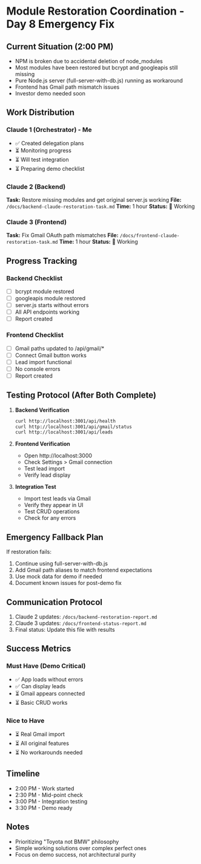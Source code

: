 # Module Restoration Coordination - Day 8 Emergency Fix

## Current Situation (2:00 PM)
- NPM is broken due to accidental deletion of node_modules
- Most modules have been restored but bcrypt and googleapis still missing
- Pure Node.js server (full-server-with-db.js) running as workaround
- Frontend has Gmail path mismatch issues
- Investor demo needed soon

## Work Distribution

### Claude 1 (Orchestrator) - Me
- ✅ Created delegation plans
- ⏳ Monitoring progress
- ⏳ Will test integration
- ⏳ Preparing demo checklist

### Claude 2 (Backend)
**Task:** Restore missing modules and get original server.js working
**File:** `/docs/backend-claude-restoration-task.md`
**Time:** 1 hour
**Status:** 🔄 Working

### Claude 3 (Frontend)  
**Task:** Fix Gmail OAuth path mismatches
**File:** `/docs/frontend-claude-restoration-task.md`
**Time:** 1 hour
**Status:** 🔄 Working

## Progress Tracking

### Backend Checklist
- [ ] bcrypt module restored
- [ ] googleapis module restored
- [ ] server.js starts without errors
- [ ] All API endpoints working
- [ ] Report created

### Frontend Checklist
- [ ] Gmail paths updated to /api/gmail/*
- [ ] Connect Gmail button works
- [ ] Lead import functional
- [ ] No console errors
- [ ] Report created

## Testing Protocol (After Both Complete)

1. **Backend Verification**
   ```bash
   curl http://localhost:3001/api/health
   curl http://localhost:3001/api/gmail/status
   curl http://localhost:3001/api/leads
   ```

2. **Frontend Verification**
   - Open http://localhost:3000
   - Check Settings > Gmail connection
   - Test lead import
   - Verify lead display

3. **Integration Test**
   - Import test leads via Gmail
   - Verify they appear in UI
   - Test CRUD operations
   - Check for any errors

## Emergency Fallback Plan

If restoration fails:
1. Continue using full-server-with-db.js
2. Add Gmail path aliases to match frontend expectations
3. Use mock data for demo if needed
4. Document known issues for post-demo fix

## Communication Protocol

1. Claude 2 updates: `/docs/backend-restoration-report.md`
2. Claude 3 updates: `/docs/frontend-status-report.md`
3. Final status: Update this file with results

## Success Metrics

### Must Have (Demo Critical)
- ✅ App loads without errors
- ✅ Can display leads
- ⏳ Gmail appears connected
- ⏳ Basic CRUD works

### Nice to Have
- ⏳ Real Gmail import
- ⏳ All original features
- ⏳ No workarounds needed

## Timeline
- 2:00 PM - Work started
- 2:30 PM - Mid-point check
- 3:00 PM - Integration testing
- 3:30 PM - Demo ready

## Notes
- Prioritizing "Toyota not BMW" philosophy
- Simple working solutions over complex perfect ones
- Focus on demo success, not architectural purity